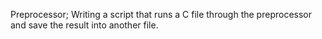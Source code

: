 Preprocessor; Writing a script that runs a C file through the preprocessor and save the result into another file.


